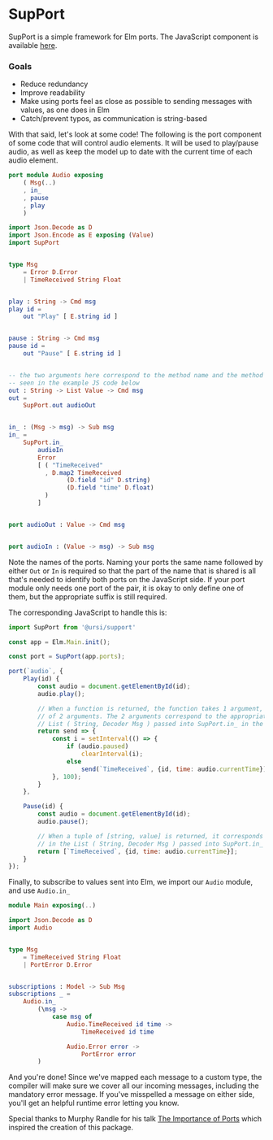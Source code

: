 # SupPort

SupPort is a simple framework for Elm ports. The JavaScript component is available [here](https://github.com/ursi/support-js).

### Goals
* Reduce redundancy
* Improve readability
* Make using ports feel as close as possible to sending messages with values, as one does in Elm
* Catch/prevent typos, as communication is string-based


With that said, let's look at some code! The following is the port component of some code that will control audio elements. It will be used to play/pause audio, as well as keep the model up to date with the current time of each audio element.

```elm
port module Audio exposing
    ( Msg(..)
    , in_
    , pause
    , play
    )

import Json.Decode as D
import Json.Encode as E exposing (Value)
import SupPort


type Msg
    = Error D.Error
    | TimeReceived String Float


play : String -> Cmd msg
play id =
    out "Play" [ E.string id ]


pause : String -> Cmd msg
pause id =
    out "Pause" [ E.string id ]


-- the two arguments here correspond to the method name and the method arguments in the JS code
-- seen in the example JS code below
out : String -> List Value -> Cmd msg
out =
    SupPort.out audioOut


in_ : (Msg -> msg) -> Sub msg
in_ =
    SupPort.in_
        audioIn
        Error
        [ ( "TimeReceived"
          , D.map2 TimeReceived
                (D.field "id" D.string)
                (D.field "time" D.float)
          )
        ]


port audioOut : Value -> Cmd msg


port audioIn : (Value -> msg) -> Sub msg
```

Note the names of the ports. Naming your ports the same name followed by either `Out` or `In` is required so that the part of the name that is shared is all that's needed to identify both ports on the JavaScript side. If your port module only needs one port of the pair, it is okay to only define one of them, but the appropriate suffix is still required.

The corresponding JavaScript to handle this is:

```js
import SupPort from '@ursi/support'

const app = Elm.Main.init();

const port = SupPort(app.ports);

port(`audio`, {
    Play(id) {
        const audio = document.getElementById(id);
        audio.play();

        // When a function is returned, the function takes 1 argument, which itself is a function
        // of 2 arguments. The 2 arguments correspond to the appropriate value in the
        // List ( String, Decoder Msg ) passed into SupPort.in_ in the Elm code above.
        return send => {
            const i = setInterval(() => {
                if (audio.paused)
                    clearInterval(i);
                else
                    send(`TimeReceived`, {id, time: audio.currentTime});
            }, 100);
        }
    },

    Pause(id) {
        const audio = document.getElementById(id);
        audio.pause();

        // When a tuple of [string, value] is returned, it corresponds to the appropriate value
        // in the List ( String, Decoder Msg ) passed into SupPort.in_ in the Elm code above.
        return [`TimeReceived`, {id, time: audio.currentTime}];
    }
});
```

Finally, to subscribe to values sent into Elm, we import our `Audio` module, and use `Audio.in_`

```elm
module Main exposing(..)

import Json.Decode as D
import Audio


type Msg
    = TimeReceived String Float
    | PortError D.Error


subscriptions : Model -> Sub Msg
subscriptions _ =
    Audio.in_
        (\msg ->
            case msg of
                Audio.TimeReceived id time ->
                    TimeReceived id time

                Audio.Error error ->
                    PortError error
        )
```

And you're done! Since we've mapped each message to a custom type, the compiler will make sure we cover all our incoming messages, including the mandatory error message. If you've misspelled a message on either side, you'll get an helpful runtime error letting you know.

Special thanks to Murphy Randle for his talk [The Importance of Ports](https://www.youtube.com/watch?v=P3pL85n9_5s) which inspired the creation of this package.

